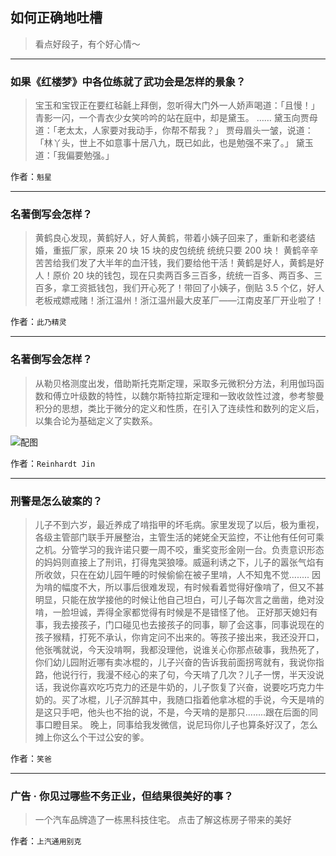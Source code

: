 ## 如何正确地吐槽

> 看点好段子，有个好心情～


 
---

### 如果《红楼梦》中各位练就了武功会是怎样的景象？

> 宝玉和宝钗正在要红毡毹上拜倒，忽听得大门外一人娇声喝道：「且慢！」青影一闪，一个青衣少女笑吟吟的站在庭中，却是黛玉。
> ……
> 黛玉向贾母道：「老太太，人家要对我动手，你帮不帮我？」
> 贾母眉头一皱，说道：「林丫头，世上不如意事十居八九，既已如此，也是勉强不来了。」
> 黛玉道：「我偏要勉强。」


作者：`魁星`

---

### 名著倒写会怎样？

> 黄鹤良心发现，黄鹤好人，好人黄鹤，带着小姨子回来了，重新和老婆结婚，重振厂家，原来 20 块 15 块的皮包统统 统统只要 200 块！
> 黄鹤辛辛苦苦给我们发了大半年的血汗钱，我们要给他干活！黄鹤是好人，黄鹤是好人！原价 20 块的钱包，现在只卖两百多三百多，统统一百多、两百多、三百多，拿工资抵钱包，我们开心死了！带回了小姨子，倒贴 3.5 个亿，好人老板戒嫖戒赌！浙江温州！浙江温州最大皮革厂——江南皮革厂开业啦了！


作者：`此乃精灵`

---

### 名著倒写会怎样？

> 从勒贝格测度出发，借助斯托克斯定理，采取多元微积分方法，利用伽玛函数和傅立叶级数的特性，以魏尔斯特拉斯定理和一致收敛性过渡，参考黎曼积分的思想，类比于微分的定义和性质，在引入了连续性和数列的定义后，以集合论为基础定义了实数系。



![配图](http://pic2.zhimg.com/70/fe664966717a0f0c2568f16516968fbd_b.jpg)


作者：`Reinhardt Jin`

---

### 刑警是怎么破案的？

> 儿子不到六岁，最近养成了啃指甲的坏毛病。家里发现了以后，极为重视，各级主管部门联手开展整治，主管生活的姥姥全天监控，不让他有任何可乘之机。分管学习的我许诺只要一周不咬，重奖变形金刚一台。负责意识形态的妈妈则直接上了刑讯，打得鬼哭狼嚎。威逼利诱之下，儿子的嚣张气焰有所收敛，只在在幼儿园午睡的时候偷偷在被子里啃，人不知鬼不觉........
> 因为啃的幅度不大，所以事后很难发现，有时候看着觉得好像啃了，但又不甚明显，只能在放学接他的时候让他自己坦白，可儿子每次言之凿凿，绝对没啃，一脸坦诚，弄得全家都觉得有时候是不是错怪了他。
> 正好那天媳妇有事，我去接孩子，门口碰见也去接孩子的同事，聊了会这事，同事说现在的孩子猴精，打死不承认，你肯定问不出来的。等孩子接出来，我还没开口，他张嘴就说，今天没啃啊，我都没理他，说谁关心你那点破事，我热死了，你们幼儿园附近哪有卖冰棍的，儿子兴奋的告诉我前面拐弯就有，我说你指路，他说行行，我漫不经心的来了句，今天啃了几次？儿子一愣，半天没说话，我说你喜欢吃巧克力的还是牛奶的，儿子恢复了兴奋，说要吃巧克力牛奶的。买了冰棍，儿子沉醉其中，我随口指着他拿冰棍的手说，今天是啃的是这只手吧，他头也不抬的说，不是，今天啃的是那只........跟在后面的同事口瞪目呆。
> 晚上，同事给我发微信，说尼玛你儿子也算条好汉了，怎么摊上你这么个干过公安的爹。


作者：`笑爸`

---

### 广告 · 你见过哪些不务正业，但结果很美好的事？

> 一个汽车品牌造了一栋黑科技住宅。
> 点击了解这栋房子带来的美好


作者：`上汽通用别克`